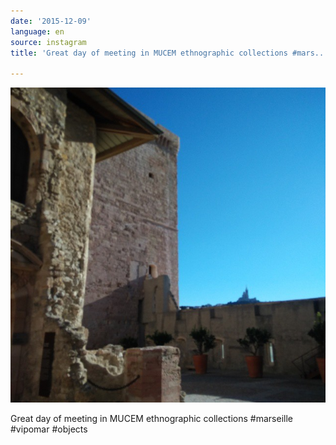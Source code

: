 ```yaml
---
date: '2015-12-09'
language: en
source: instagram
title: 'Great day of meeting in MUCEM ethnographic collections #mars...'

---
```


![](/uploads/instagram/201512/4755501e8bd48938fbd8e86ff595cb9b.jpg)

Great day of meeting in MUCEM ethnographic collections #marseille #vipomar #objects
            